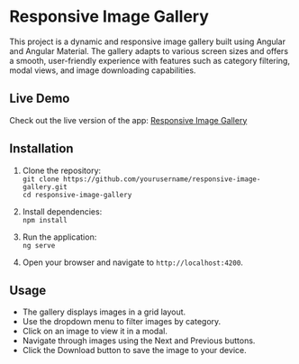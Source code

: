 
# Responsive Image Gallery

This project is a dynamic and responsive image gallery built using Angular and Angular Material. The gallery adapts to various screen sizes and offers a smooth, user-friendly experience with features such as category filtering, modal views, and image downloading capabilities.

## Live Demo

Check out the live version of the app: [Responsive Image Gallery](https://qeema-image-gallery.netlify.app/)

## Installation

1. Clone the repository:  
   `git clone https://github.com/yourusername/responsive-image-gallery.git`  
   `cd responsive-image-gallery`  

2. Install dependencies:  
   `npm install`  
   
3. Run the application:  
   `ng serve`  

4. Open your browser and navigate to `http://localhost:4200`.

## Usage

- The gallery displays images in a grid layout.
- Use the dropdown menu to filter images by category.
- Click on an image to view it in a modal.
- Navigate through images using the Next and Previous buttons.
- Click the Download button to save the image to your device.